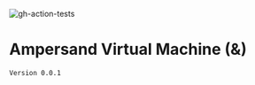 ![gh-action-tests](https://github.com/SamimiesGames/Ampersand/actions/workflows/tests.yaml/badge.svg)
# Ampersand Virtual Machine (&)
`Version 0.0.1`

